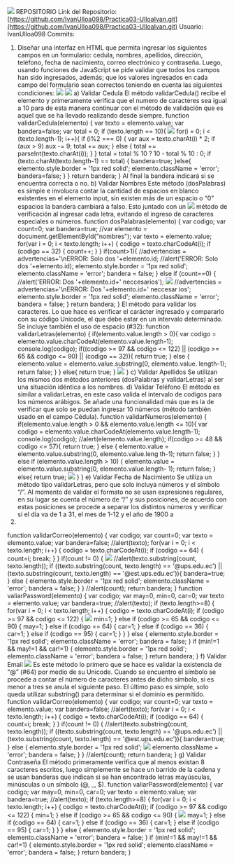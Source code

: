 ﻿![](README_files/background01.jpg)
REPOSITORIO
Link del Repositorio:
[https://github.com/IvanUlloa098/Practica03-UlloaIvan.git](https://github.com/IvanUlloa098/Practica03-UlloaIvan.git)
Usuario: IvanUlloa098
Commits:
1. Diseñar una interfaz en HTML que permita ingresar los siguientes
campos en un
formulario: cedula, nombres, apellidos, dirección, teléfono, fecha de
nacimiento,
correo electrónico y contraseña. Luego, usando funciones de JavaScript
se pide
validar que todos los campos han sido ingresados, además; que los
valores
ingresados en cada campo del formulario sean correctos teniendo en
cuenta las
siguientes condiciones:
![](README_files/background02.jpg)
![](README_files/background03.jpg)
a) Validar Cedula
El método validarCedula() recibe el elemento y primeramente verifica que
el
numero de caracteres sea igual a 10 para de esta manera continuar con el
método de validación que es aquel que se ha llevado realizando desde
siempre.
function validarCedula(elemento) {
var texto = elemento.value;
var bandera=false;
var total = 0;
if (texto.length == 10){
![](README_files/background04.jpg)
for(i = 0; i \< (texto.length-1); i++){
if (i%2 === 0) {
var aux = texto.charAt(i) \* 2;
if (aux \> 9) aux -= 9;
total += aux;
} else {
total += parseInt(texto.charAt(i));
}
}
total = total % 10 ? 10 - total % 10 : 0;
if (texto.charAt(texto.length-1) == total) {
bandera=true;
}else{
elemento.style.border = '1px red solid';
elemento.className = 'error';
bandera=false;
}
}
return bandera;
}
Al final la bandera indicará si se encuentra correcta o no.
b) Validar Nombres
Este método (dosPalabras) es simple e involucra contar la cantidad de
espacios en blanco existentes en el elemento input, sin existen más de
un
espacio o “0” espacios la bandera cambiará a falso. Esto juntado con un
![](README_files/background05.jpg)
método de verificación al ingresar cada letra, evitando el ingreso de
caracteres especiales o números.
function dosPalabras(elemento) {
var codigo;
var count=0;
var bandera=true;
//var elemento = document.getElementById("nombres");
var texto = elemento.value;
for(var i = 0; i \< texto.length; i++) {
codigo = texto.charCodeAt(i);
if (codigo == 32) {
count++;
}
}
if(count\>1){
//advertencias = advertencias+'\\nERROR: Solo dos '+elemento.id;
//alert('ERROR: Solo dos '+elemento.id);
elemento.style.border = '1px red solid';
elemento.className = 'error';
bandera = false;
} else if (count==0) {
//alert('ERROR: Dos '+elemento.id+' neccesarios');
![](README_files/background06.jpg)
//advertencias = advertencias+'\\nERROR: Dos '+elemento.id+' neccesar
ios';
elemento.style.border = '1px red solid';
elemento.className = 'error';
bandera = false;
}
return bandera;
}
El método para validar los caracteres. Lo que hace es verificar el
carácter
ingresado y compararlo con su código Unicode, el que debe estar en un
intervalo determinado. Se incluye también el uso de espacio (\#32):
function validarLetras(elemento) {
if(elemento.value.length \> 0){
var codigo = elemento.value.charCodeAt(elemento.value.length-1);
console.log(codigo);
if((codigo \>= 97 && codigo \<= 122) ||
(codigo \>= 65 && codigo \<= 90) || (codigo == 32)){
return true;
} else {
elemento.value = elemento.value.substring(0, elemento.value.
length-1);
return false;
}
} else{
return true;
}
![](README_files/background07.jpg)
}
c) Validar Apellidos
Se utilizan los mismos dos métodos anteriores (dosPalabras y
validarLetras)
al ser una situación idéntica a los nombres.
d) Validar Teléfono
El método es similar a validarLetras, en este caso valida el intervalo
de
codigos para los números arábigos. Se añade una funcionalidad más que es
la de verificar que solo se puedan ingresar 10 números (método también
usado en el campo Cédula).
function validarNumeros(elemento) {
if(elemento.value.length \> 0 && elemento.value.length \<= 10){
var codigo = elemento.value.charCodeAt(elemento.value.length-1);
console.log(codigo);
//alert(elemento.value.length);
if(codigo \>= 48 && codigo \<= 57){
return true;
} else {
elemento.value = elemento.value.substring(0, elemento.value.leng
th-1);
return false;
}
} else if (elemento.value.length \> 10) {
elemento.value = elemento.value.substring(0, elemento.value.length-
1);
return false;
} else{
return true;
![](README_files/background08.jpg)
}
}
e) Validar Fecha de Nacimiento
Se utiliza un método tipo validarLetras, pero que solo incluya números y
el
símbolo “/”. Al momento de validar el formato no se usan expresiones
regulares, en su lugar se cuenta el número de “/” y sus posiciones, de
acuerdo con estas posiciones se procede a separar los distintos números
y
verificar si el día va de 1 a 31, el mes de 1-12 y el año de 1900 a
2020.
function validarCorreo(elemento) {
var codigo;
var count=0;
var texto = elemento.value;
var bandera=false;
//alert(texto);
for(var i = 0; i \< texto.length; i++) {
codigo = texto.charCodeAt(i);
if (codigo == 64) {
count=i;
break;
}
}
if(count != 0) {
![](README_files/background09.jpg)
//alert(texto.substring(count, texto.length));
if ((texto.substring(count, texto.length) == '@ups.edu.ec')
|| (texto.substring(count, texto.length) == '@est.ups.edu.ec')){
bandera=true;
} else {
elemento.style.border = '1px red solid';
elemento.className = 'error';
bandera = false;
}
}
//alert(count);
return bandera;
}
function valiarPassword(elemento) {
var codigo;
var may=0, min=0, car=0;
var texto = elemento.value;
var bandera=true;
//alert(texto);
if (texto.length\>=8) {
for(var i = 0; i \< texto.length; i++) {
codigo = texto.charCodeAt(i);
if (codigo \>= 97 && codigo \<= 122) {
![](README_files/background10.jpg)
min=1;
} else if (codigo \>= 65 && codigo \<= 90) {
may=1;
} else if (codigo == 64) {
car=1;
} else if (codigo == 36) {
car=1;
} else if (codigo == 95) {
car=1;
}
}
} else {
elemento.style.border = '1px red solid';
elemento.className = 'error';
bandera = false;
}
if (min!=1 && may!=1 && car!=1) {
elemento.style.border = '1px red solid';
elemento.className = 'error';
bandera = false;
}
return bandera;
}
f) Validar Email
![](README_files/background11.jpg)
Es este método lo primero que se hace es validar la existencia de “@”
(\#64)
por medio de su Unicode. Cuando se encuentro el símbolo se procede a
contar el número de caracteres antes de dicho símbolo, si es menor a
tres se
anula el siguiente paso. El último paso es simple, solo queda utilizar
substring() para determinar si el dominio es permitido.
function validarCorreo(elemento) {
var codigo;
var count=0;
var texto = elemento.value;
var bandera=false;
//alert(texto);
for(var i = 0; i \< texto.length; i++) {
codigo = texto.charCodeAt(i);
if (codigo == 64) {
count=i;
break;
}
}
if(count != 0) {
//alert(texto.substring(count, texto.length));
if ((texto.substring(count, texto.length) == '@ups.edu.ec')
|| (texto.substring(count, texto.length) == '@est.ups.edu.ec')){
bandera=true;
} else {
elemento.style.border = '1px red solid';
![](README_files/background12.jpg)
elemento.className = 'error';
bandera = false;
}
}
//alert(count);
return bandera;
}
g) Validar Contraseña
El método primeramente verifica que al menos existan 8 caracteres
escritos,
luego simplemente se hace un barrido de la cadena y se usan banderas que
indican si se han encontrado letras mayúsculas, minúsculas o un símbolo
(@, \_, \$).
function valiarPassword(elemento) {
var codigo;
var may=0, min=0, car=0;
var texto = elemento.value;
var bandera=true;
//alert(texto);
if (texto.length\>=8) {
for(var i = 0; i \< texto.length; i++) {
codigo = texto.charCodeAt(i);
if (codigo \>= 97 && codigo \<= 122) {
min=1;
} else if (codigo \>= 65 && codigo \<= 90) {
![](README_files/background13.jpg)
may=1;
} else if (codigo == 64) {
car=1;
} else if (codigo == 36) {
car=1;
} else if (codigo == 95) {
car=1;
}
}
} else {
elemento.style.border = '1px red solid';
elemento.className = 'error';
bandera = false;
}
if (min!=1 && may!=1 && car!=1) {
elemento.style.border = '1px red solid';
elemento.className = 'error';
bandera = false;
}
return bandera;
}
